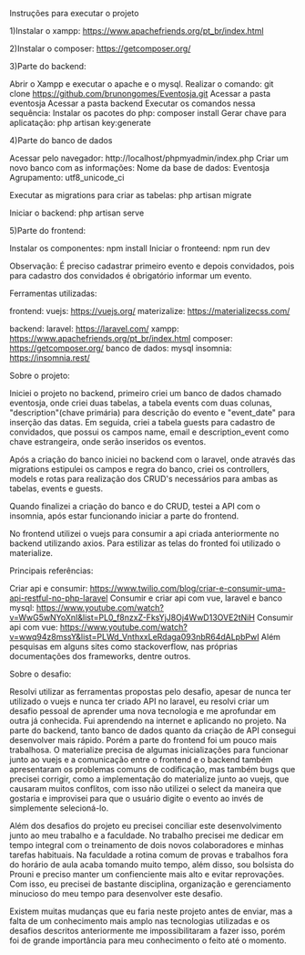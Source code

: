 Instruções para executar o projeto

1)Instalar o xampp: https://www.apachefriends.org/pt_br/index.html

2)Instalar o composer: https://getcomposer.org/

3)Parte do backend:

Abrir o Xampp e executar o apache e o mysql.
Realizar o comando: git clone https://github.com/brunongomes/Eventosja.git
Acessar a pasta eventosja
Acessar a pasta backend
Executar os comandos nessa sequência:
Instalar os pacotes do php: composer install
Gerar chave para aplicatação: php artisan key:generate

4)Parte do banco de dados

Acessar pelo navegador: http://localhost/phpmyadmin/index.php 
Criar um novo banco com as informações:
Nome da base de dados: Eventosja
Agrupamento: utf8_unicode_ci

Executar as migrations para criar as tabelas: php artisan migrate

Iniciar o backend: php artisan serve


5)Parte do frontend:

Instalar os componentes: npm install
Iniciar o fronteend: npm run dev

Observação: É preciso cadastrar primeiro evento e depois convidados, pois para cadastro dos convidados é obrigatório informar um evento.

Ferramentas utilizadas:

frontend:
vuejs: https://vuejs.org/
materizalize: https://materializecss.com/

backend:
laravel: https://laravel.com/
xampp: https://www.apachefriends.org/pt_br/index.html
composer: https://getcomposer.org/
banco de dados: mysql
insomnia: https://insomnia.rest/



Sobre o projeto:

Iniciei o projeto no backend, primeiro criei um banco de dados chamado eventosja, onde criei duas tabelas, a tabela events com duas colunas, "description"(chave primária) para descrição do evento e "event_date" para inserção das datas. Em seguida, criei a tabela guests para cadastro de convidados, que possui os campos name, email e description_event como chave estrangeira, onde serão inseridos os eventos. 

Após a criação do banco iniciei no backend com o laravel, onde através das migrations estipulei os campos e regra do banco, criei os controllers, models e rotas para realização dos CRUD's necessários para ambas as tabelas, events e guests.
 
Quando finalizei a criação do banco e do CRUD, testei a API com o insomnia, após estar funcionando iniciar a parte do frontend.

No frontend utilizei o vuejs para consumir a api criada anteriormente no backend utilizando axios. Para estilizar as telas do fronted foi utilizado o materialize.



Principais referências:

Criar api e consumir: https://www.twilio.com/blog/criar-e-consumir-uma-api-restful-no-php-laravel
Consumir e criar api com vue, laravel e banco mysql: https://www.youtube.com/watch?v=WwG5wNYoXnI&list=PL0_f8nzxZ-FksYjJ8Oj4WwD13OVE2tNiH
Consumir api com vue: https://www.youtube.com/watch?v=wwq94z8mssY&list=PLWd_VnthxxLeRdaga093nbR64dALpbPwI
Além pesquisas em alguns sites como stackoverflow, nas próprias documentações dos frameworks, dentre outros. 



Sobre o desafio:

Resolvi utilizar as ferramentas propostas pelo desafio, apesar de nunca ter utilizado o vuejs e nunca ter criado API no laravel, eu resolvi criar um desafio pessoal de aprender uma nova tecnologia e me aprofundar em outra já conhecida. Fui aprendendo na internet e aplicando no projeto. 
Na parte do backend, tanto banco de dados quanto da criação de API consegui desenvolver mais rápido. Porém a parte do frontend foi um pouco mais trabalhosa. O materialize precisa de algumas inicializações para funcionar junto ao vuejs e a comunicação entre o frontend e o backend também apresentaram os problemas comuns de codificação, mas também bugs que precisei corrigir, como a implementação do materialize junto ao vuejs, que causaram muitos conflitos, com isso não utilizei o select da maneira que gostaria e improvisei para que o usuário digite o evento ao invés de simplemente selecioná-lo.

Além dos desafios do projeto eu precisei conciliar este desenvolvimento junto ao meu trabalho e a faculdade. No trabalho precisei me dedicar em tempo integral com o treinamento de dois novos colaboradores e minhas tarefas habituais. Na faculdade a rotina comum de provas e trabalhos fora do horário de aula acaba tomando muito tempo, além disso, sou bolsista do Prouni e preciso manter um confienciente mais alto e evitar reprovações. Com isso, eu precisei de bastante disciplina, organização e gerenciamento minucioso do meu tempo para desenvolver este desafio. 

Existem muitas mudanças que eu faria neste projeto antes de enviar, mas a falta de um conhecimento mais amplo nas tecnologias utilizadas e os desafios descritos anteriormente me impossibilitaram a fazer isso, porém foi de grande importância para meu conhecimento o feito até o momento. 

